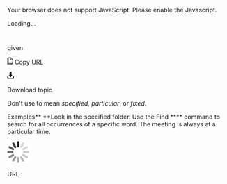 Your browser does not support JavaScript. Please enable the Javascript.

Loading...

# 

given

![Copy URL](given_files/Copy.png)
Copy URL

![Download](given_files/Download.png)

Download topic

Don't use to mean *specified, particular*, or *fixed*.

Examples**
**Look in the specified folder. 
Use the Find **** command to search for all occurrences of a specific word.
The meeting is always at a particular time.

![In progress](given_files/activity-large.gif)

URL :
